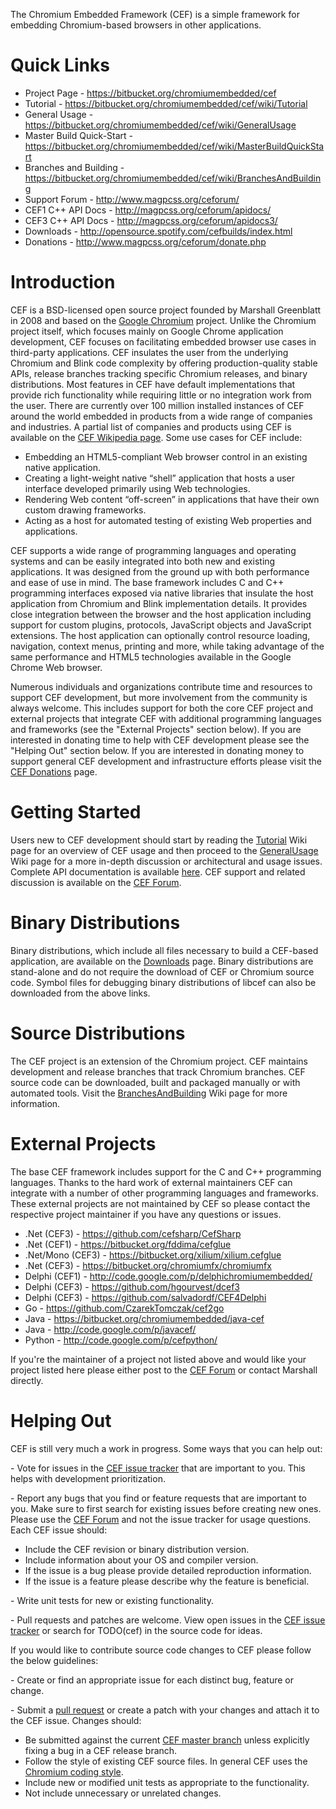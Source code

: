 The Chromium Embedded Framework (CEF) is a simple framework for embedding Chromium-based browsers in other applications.

# Quick Links

* Project Page - https://bitbucket.org/chromiumembedded/cef
* Tutorial - https://bitbucket.org/chromiumembedded/cef/wiki/Tutorial
* General Usage - https://bitbucket.org/chromiumembedded/cef/wiki/GeneralUsage
* Master Build Quick-Start - https://bitbucket.org/chromiumembedded/cef/wiki/MasterBuildQuickStart
* Branches and Building - https://bitbucket.org/chromiumembedded/cef/wiki/BranchesAndBuilding
* Support Forum - http://www.magpcss.org/ceforum/
* CEF1 C++ API Docs - http://magpcss.org/ceforum/apidocs/
* CEF3 C++ API Docs - http://magpcss.org/ceforum/apidocs3/
* Downloads - http://opensource.spotify.com/cefbuilds/index.html
* Donations - http://www.magpcss.org/ceforum/donate.php

# Introduction

CEF is a BSD-licensed open source project founded by Marshall Greenblatt in 2008 and based on the [Google Chromium](http://www.chromium.org/Home) project. Unlike the Chromium project itself, which focuses mainly on Google Chrome application development, CEF focuses on facilitating embedded browser use cases in third-party applications. CEF insulates the user from the underlying Chromium and Blink code complexity by offering production-quality stable APIs, release branches tracking specific Chromium releases, and binary distributions. Most features in CEF have default implementations that provide rich functionality while requiring little or no integration work from the user. There are currently over 100 million installed instances of CEF around the world embedded in products from a wide range of companies and industries. A partial list of companies and products using CEF is available on the [CEF Wikipedia page](http://en.wikipedia.org/wiki/Chromium_Embedded_Framework#Applications_using_CEF). Some use cases for CEF include:

* Embedding an HTML5-compliant Web browser control in an existing native application.
* Creating a light-weight native “shell” application that hosts a user interface developed primarily using Web technologies.
* Rendering Web content “off-screen” in applications that have their own custom drawing frameworks.
* Acting as a host for automated testing of existing Web properties and applications.

CEF supports a wide range of programming languages and operating systems and can be easily integrated into both new and existing applications. It was designed from the ground up with both performance and ease of use in mind. The base framework includes C and C++ programming interfaces exposed via native libraries that insulate the host application from Chromium and Blink implementation details. It provides close integration between the browser and the host application including support for custom plugins, protocols, JavaScript objects and JavaScript extensions. The host application can optionally control resource loading, navigation, context menus, printing and more, while taking advantage of the same performance and HTML5 technologies available in the Google Chrome Web browser.

Numerous individuals and organizations contribute time and resources to support CEF development, but more involvement from the community is always welcome. This includes support for both the core CEF project and external projects that integrate CEF with additional programming languages and frameworks (see the "External Projects" section below). If you are interested in donating time to help with CEF development please see the "Helping Out" section below. If you are interested in donating money to support general CEF development and infrastructure efforts please visit the [CEF Donations](http://www.magpcss.org/ceforum/donate.php) page.

# Getting Started

Users new to CEF development should start by reading the [Tutorial](https://bitbucket.org/chromiumembedded/cef/wiki/Tutorial) Wiki page for an overview of CEF usage and then proceed to the [GeneralUsage](https://bitbucket.org/chromiumembedded/cef/wiki/GeneralUsage) Wiki page for a more in-depth discussion or architectural and usage issues. Complete API documentation is available [here](http://magpcss.org/ceforum/apidocs3/). CEF support and related discussion is available on the [CEF Forum](http://www.magpcss.org/ceforum/).

# Binary Distributions

Binary distributions, which include all files necessary to build a CEF-based application, are available on the [Downloads](http://opensource.spotify.com/cefbuilds/index.html) page. Binary distributions are stand-alone and do not require the download of CEF or Chromium source code. Symbol files for debugging binary distributions of libcef can also be downloaded from the above links.

# Source Distributions

The CEF project is an extension of the Chromium project. CEF maintains development and release branches that track Chromium branches. CEF source code can be downloaded, built and packaged manually or with automated tools. Visit the [BranchesAndBuilding](https://bitbucket.org/chromiumembedded/cef/wiki/BranchesAndBuilding) Wiki page for more information.

# External Projects

The base CEF framework includes support for the C and C++ programming languages. Thanks to the hard work of external maintainers CEF can integrate with a number of other programming languages and frameworks. These external projects are not maintained by CEF so please contact the respective project maintainer if you have any questions or issues.

* .Net (CEF3) - https://github.com/cefsharp/CefSharp
* .Net (CEF1) - https://bitbucket.org/fddima/cefglue
* .Net/Mono (CEF3) - https://bitbucket.org/xilium/xilium.cefglue
* .Net (CEF3) - https://bitbucket.org/chromiumfx/chromiumfx
* Delphi (CEF1) - http://code.google.com/p/delphichromiumembedded/
* Delphi (CEF3) - https://github.com/hgourvest/dcef3
* Delphi (CEF3) - https://github.com/salvadordf/CEF4Delphi
* Go - https://github.com/CzarekTomczak/cef2go
* Java - https://bitbucket.org/chromiumembedded/java-cef
* Java - http://code.google.com/p/javacef/
* Python - http://code.google.com/p/cefpython/

If you're the maintainer of a project not listed above and would like your project listed here please either post to the [CEF Forum](http://www.magpcss.org/ceforum/) or contact Marshall directly.

# Helping Out

CEF is still very much a work in progress. Some ways that you can help out:

\- Vote for issues in the [CEF issue tracker](https://bitbucket.org/chromiumembedded/cef/issues?status=new&status=open) that are important to you. This helps with development prioritization.

\- Report any bugs that you find or feature requests that are important to you. Make sure to first search for existing issues before creating new ones. Please use the [CEF Forum](http://magpcss.org/ceforum) and not the issue tracker for usage questions. Each CEF issue should:

* Include the CEF revision or binary distribution version.
* Include information about your OS and compiler version.
* If the issue is a bug please provide detailed reproduction information.
* If the issue is a feature please describe why the feature is beneficial.

\- Write unit tests for new or existing functionality.

\- Pull requests and patches are welcome. View open issues in the [CEF issue tracker](https://bitbucket.org/chromiumembedded/cef/issues?status=new&status=open) or search for TODO(cef) in the source code for ideas.

If you would like to contribute source code changes to CEF please follow the below guidelines:

\- Create or find an appropriate issue for each distinct bug, feature or change. 

\- Submit a [pull request](https://bitbucket.org/chromiumembedded/cef/wiki/ContributingWithGit) or create a patch with your changes and attach it to the CEF issue. Changes should:

* Be submitted against the current [CEF master branch](https://bitbucket.org/chromiumembedded/cef/src/?at=master) unless explicitly fixing a bug in a CEF release branch.
* Follow the style of existing CEF source files. In general CEF uses the [Chromium coding style](http://www.chromium.org/developers/coding-style).
* Include new or modified unit tests as appropriate to the functionality.
* Not include unnecessary or unrelated changes.
